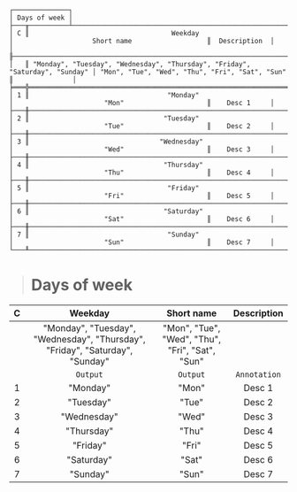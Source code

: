 ```text
┌──────────────┐
│ Days of week │
├───╥──────────┴───────────────────────────────────────────────────────────────────┬─────────────────────────────────────────────────╥───────────────┐
│ C ║                                    Weekday                                   │                    Short name                   ║  Description  │
│   ╟──────────────────────────────────────────────────────────────────────────────┼─────────────────────────────────────────────────╫───────────────┤
│   ║ "Monday", "Tuesday", "Wednesday", "Thursday", "Friday", "Saturday", "Sunday" │ "Mon", "Tue", "Wed", "Thu", "Fri", "Sat", "Sun" ║               │
╞═══╬══════════════════════════════════════════════════════════════════════════════╪═════════════════════════════════════════════════╬═══════════════╡
│ 1 ║                                   "Monday"                                   │                       "Mon"                     ║    Desc 1     │
├───╫──────────────────────────────────────────────────────────────────────────────┼─────────────────────────────────────────────────╫───────────────┤
│ 2 ║                                  "Tuesday"                                   │                       "Tue"                     ║    Desc 2     │
├───╫──────────────────────────────────────────────────────────────────────────────┼─────────────────────────────────────────────────╫───────────────┤
│ 3 ║                                 "Wednesday"                                  │                       "Wed"                     ║    Desc 3     │
├───╫──────────────────────────────────────────────────────────────────────────────┼─────────────────────────────────────────────────╫───────────────┤
│ 4 ║                                  "Thursday"                                  │                       "Thu"                     ║    Desc 4     │
├───╫──────────────────────────────────────────────────────────────────────────────┼─────────────────────────────────────────────────╫───────────────┤
│ 5 ║                                   "Friday"                                   │                       "Fri"                     ║    Desc 5     │
├───╫──────────────────────────────────────────────────────────────────────────────┼─────────────────────────────────────────────────╫───────────────┤
│ 6 ║                                  "Saturday"                                  │                       "Sat"                     ║    Desc 6     │
├───╫──────────────────────────────────────────────────────────────────────────────┼─────────────────────────────────────────────────╫───────────────┤
│ 7 ║                                   "Sunday"                                   │                       "Sun"                     ║    Desc 7     │
└───╨──────────────────────────────────────────────────────────────────────────────┴─────────────────────────────────────────────────╨───────────────┘
```

> # Days of week

| C |                                   Weekday                                    |                   Short name                    | Description  |
|:-:|:----------------------------------------------------------------------------:|:-----------------------------------------------:|:------------:|
|   | "Monday", "Tuesday", "Wednesday", "Thursday", "Friday", "Saturday", "Sunday" | "Mon", "Tue", "Wed", "Thu", "Fri", "Sat", "Sun" |              |
|   |                                   `Output`                                   |                    `Output`                     | `Annotation` |
| 1 |                                   "Monday"                                   |                      "Mon"                      |    Desc 1    |
| 2 |                                  "Tuesday"                                   |                      "Tue"                      |    Desc 2    |
| 3 |                                 "Wednesday"                                  |                      "Wed"                      |    Desc 3    |
| 4 |                                  "Thursday"                                  |                      "Thu"                      |    Desc 4    |
| 5 |                                   "Friday"                                   |                      "Fri"                      |    Desc 5    |
| 6 |                                  "Saturday"                                  |                      "Sat"                      |    Desc 6    |
| 7 |                                   "Sunday"                                   |                      "Sun"                      |    Desc 7    |

